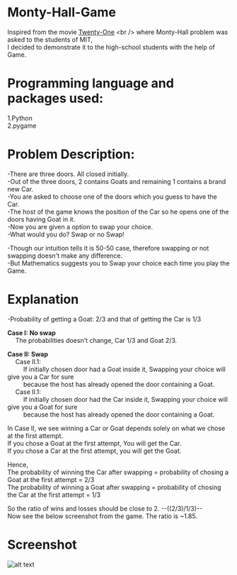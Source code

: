 # Monty-Hall-Game

Inspired from the movie [Twenty-One](https://en.wikipedia.org/wiki/21_(2008_film)) <br />
where Monty-Hall problem was asked to the students of MIT, <br />
I decided to demonstrate it to the high-school students with the help of Game. <br />


# Programming language and packages used:

1.Python <br />
2.pygame

# Problem Description:

-There are three doors. All closed initially. <br />
-Out of the three doors, 2 contains Goats and remaining 1 contains a brand new Car. <br />
-You are asked to choose one of the doors which you guess to have the Car. <br />
-The host of the game knows the position of the Car so he opens one of the doors having Goat in it. <br />
-Now you are given a option to swap your choice. <br />
-What would you do? Swap or no Swap! <br />

-Though our intuition tells it is 50-50 case, therefore swapping or not swapping doesn't make any difference. <br />
-But Mathematics suggests you to Swap your choice each time you play the Game. <br />


# Explanation

-Probability of getting a Goat: 2/3 and that of getting the Car is 1/3 <br />

**Case I: No swap** <br />
	&emsp; The probabilities doesn't change, Car 1/3 and Goat 2/3. <br />

**Case II: Swap** <br />
	&emsp; Case II.1: <br />
		&emsp; &emsp; If initially chosen door had a Goat inside it, Swapping your choice will give you a Car for sure <br />
		&emsp; &emsp; because the host has already opened the door containing a Goat. <br />
	&emsp; Case II.1: <br />
		&emsp; &emsp; If initially chosen door had the Car inside it, Swapping your choice will give you a Goat for sure <br />
		&emsp; &emsp; because the host has already opened the door containing a Goat. <br />

In Case II, we see winning a Car or Goat depends solely on what we chose at the first attempt. <br />
If you chose a Goat at the first attempt, You will get the Car. <br />
If you chose a Car at the first attempt, you will get the Goat. <br />

Hence, <br />
The probability of winning the Car after swapping = probability of chosing a Goat at the first attempt = 2/3 <br />
The probability of winning a Goat after swapping = probability of chosing the Car at the first attempt = 1/3 <br />

So the ratio of wins and losses should be close to 2. --((2/3)/1/3)-- <br />
Now see the below screenshot from the game. The ratio is ~1.85. <br />

# Screenshot

![alt text](https://github.com/speedious/Monty-Hall-Game/blob/master/monty_hall/Monty_Hall_Game.png)









